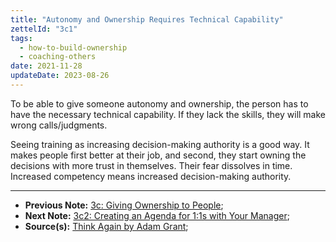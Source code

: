 ```yaml
---
title: "Autonomy and Ownership Requires Technical Capability"
zettelId: "3c1"
tags:
  - how-to-build-ownership
  - coaching-others
date: 2021-11-28
updateDate: 2023-08-26
---
```



To be able to give someone autonomy and ownership, the person has to have the necessary technical capability. If they lack the skills, they will make wrong calls/judgments.

Seeing training as increasing decision-making authority is a good way. It makes people first better at their job, and second, they start owning the decisions with more trust in themselves. Their fear dissolves in time. Increased competency means increased decision-making authority.

---

- **Previous Note:** [3c: Giving Ownership to People](/notes/3c/);
- **Next Note:** [3c2: Creating an Agenda for 1:1s with Your Manager](/notes/3c2/);
- **Source(s):** [Think Again by Adam Grant](/books/think-again-by-adam-grant-book-summary-review-and-notes/);

